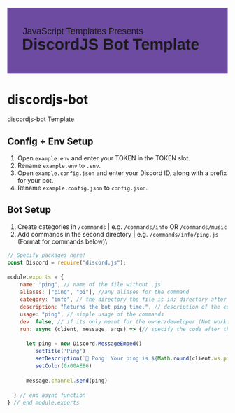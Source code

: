 ![Header](image/header.png)

# discordjs-bot
discordjs-bot Template

## Config + Env Setup

1. Open `example.env` and enter your TOKEN in the TOKEN slot.
2. Rename `example.env` to `.env`.
3. Open `example.config.json` and enter your Discord ID, along with a prefix for your bot.
4. Rename `example.config.json` to `config.json`.

## Bot Setup

1. Create categories in `/commands` | e.g. `/commands/info` OR `/commands/music`
2. Add commands in the second directory | e.g. `/commands/info/ping.js` (Format for commands below)\

```js
// Specify packages here!
const Discord = require("discord.js");

module.exports = {
    name: "ping", // name of the file without .js
    aliases: ["ping", "pi"], //any aliases for the command
    category: "info", // the directory the file is in; directory after /commands/
    description: "Returns the bot ping time.", // description of the commands
    usage: "ping", // simple usage of the commands
    dev: false, // if its only meant for the owner/developer (Not working right now)
    run: async (client, message, args) => {// specify the code after this line

      let ping = new Discord.MessageEmbed()
        .setTitle('Ping')
        .setDescription(`🏓 Pong! Your ping is ${Math.round(client.ws.ping)}ms!`)
        .setColor(0x00AE86)
      
      message.channel.send(ping)
  
  } // end async function
} // end module.exports
```
